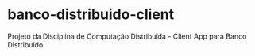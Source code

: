 # banco-distribuido-client
Projeto da Disciplina de Computação Distribuída - Client App para Banco Distribuído
